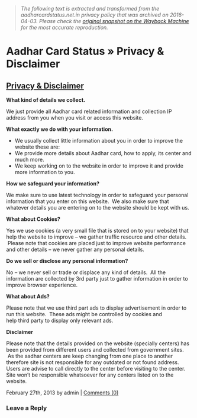 > *The following text is extracted and transformed from the aadharcardstatus.net.in privacy policy that was archived on 2016-04-03. Please check the [original snapshot on the Wayback Machine](https://web.archive.org/web/20160403032616id_/http%3A//www.aadharcardstatus.net.in/privacy) for the most accurate reproduction.*

# Aadhar Card Status » Privacy & Disclaimer

## [Privacy & Disclaimer](http://www.aadharcardstatus.net.in/privacy/ "Permanent Link to Privacy & Disclaimer")

**What kind of details we collect.**

We just provide all Aadhar card related information and collection IP address from you when you visit or access this website.

**What exactly we do with your information.**

  * We usually collect little information about you in order to improve the website these are:
  * We provide more details about Aadhar card, how to apply, its center and much more.
  * We keep working on to the website in order to improve it and provide more information to you.



**How we safeguard your information?**

We make sure to use latest technology in order to safeguard your personal information that you enter on this website.  We also make sure that whatever details you are entering on to the website should be kept with us.

**What about Cookies?**

Yes we use cookies (a very small file that is stored on to your website) that help the website to improve – we gather traffic resource and other details.  Please note that cookies are placed just to improve website performance and other details – we never gather any personal details.

**Do we sell or disclose any personal information?**

No – we never sell or trade or displace any kind of details.  All the information are collected by 3rd party just to gather information in order to improve browser experience.

**What about Ads?**

Please note that we use third part ads to display advertisement in order to run this website.  These ads might be controlled by cookies and help third party to display only relevant ads.

**Disclaimer**

Please note that the details provided on the website (specially centers) has been provided from different users and collected from government sites.  As the aadhar centers are keep changing from one place to another therefore site is not responsible for any outdated or not found address. Users are advise to call directly to the center before visiting to the center. Site won’t be responsible whatsoever for any centers listed on to the website.

February 27th, 2013 by admin | [Comments (0)](http://www.aadharcardstatus.net.in/privacy/#comments)

### Leave a Reply
